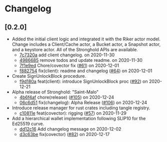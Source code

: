 # Changelog

## [0.2.0]

-   Added the initial client logic and integrated it with the Riker actor model. Change includes a Client/Cache actor, a Bucket actor, a Snapshot actor, and a keystore actor.  All of the Stronghold APIs are available.
    -   [7c7320a](https://www.github.com/iotaledger/stronghold.rs/commit/7c7320ab0bc71749510a590f418c9bd70329dc02) add client changelog. on 2020-11-30
    -   [4986685](https://www.github.com/iotaledger/stronghold.rs/commit/49866854f32dde8589f37c6d9ea0c2e7ddb3c461) remove todos and update readme. on 2020-11-30
    -   [7f1e9ed](https://www.github.com/iotaledger/stronghold.rs/commit/7f1e9edf5f5c5e148376575057a55d1d1398708a) Chore/covector fix ([#61](https://www.github.com/iotaledger/stronghold.rs/pull/61)) on 2020-12-01
    -   [f882754](https://www.github.com/iotaledger/stronghold.rs/commit/f88275451e7d3c140bbfd1c90a9267aa222fb6d0) fix(client): readme and changelog ([#64](https://www.github.com/iotaledger/stronghold.rs/pull/64)) on 2020-12-01
-   Create SignUnlockBlock procedure.
    -   [f9d180a](https://www.github.com/iotaledger/stronghold.rs/commit/f9d180a85fe57c2942d6ebabfcfdb3c445b0ba5b) feat(client): introduce SignUnlockBlock proc ([#92](https://www.github.com/iotaledger/stronghold.rs/pull/92)) on 2020-12-21
-   Alpha release of Stronghold: "Saint-Malo"
    -   [4b6f4af](https://www.github.com/iotaledger/stronghold.rs/commit/4b6f4af29f6c21044f5063ec4a8d8aff643f81a7) chore(release) ([#105](https://www.github.com/iotaledger/stronghold.rs/pull/105)) on 2020-12-24
    -   [06c6d51](https://www.github.com/iotaledger/stronghold.rs/commit/06c6d513dfcd1ba8ed6379177790ec6db28a6fea) fix(changelog): Alpha Release ([#106](https://www.github.com/iotaledger/stronghold.rs/pull/106)) on 2020-12-24
-   Introduce release manager for rust crates including tangle registry.
    -   [c10811e](https://www.github.com/iotaledger/stronghold.rs/commit/c10811effbff396370762e76a2f2d44221dc7327) feat(covector): rigging ([#57](https://www.github.com/iotaledger/stronghold.rs/pull/57)) on 2020-11-29
-   Add a hierarchical wallet implementation following SLIP10 for the Ed25519 curve.
    -   [dd12c16](https://www.github.com/iotaledger/stronghold.rs/commit/dd12c16d628ec996728d356cfb815f185cc5cc37) Add changelog message on 2020-12-02
    -   [d3c63be](https://www.github.com/iotaledger/stronghold.rs/commit/d3c63bec8052c0cd6a636fef3463b90893b55d4b) fix(covector) ([#82](https://www.github.com/iotaledger/stronghold.rs/pull/82)) on 2020-12-17
